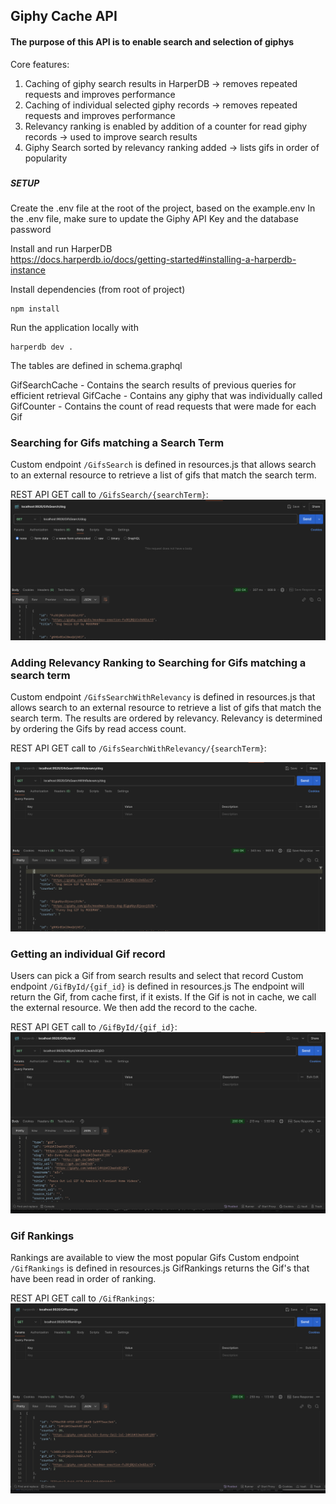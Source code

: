 ## Giphy Cache API 

#### The purpose of this API is to enable search and selection of giphys
Core features:
1. Caching of giphy search results in HarperDB -> removes repeated requests and improves performance 
2. Caching of individual selected giphy records -> removes repeated requests and improves performance
3. Relevancy ranking is enabled by addition of a counter for read giphy records -> used to improve search results
4. Giphy Search sorted by relevancy ranking added -> lists gifs in order of popularity
###
##### SETUP
Create the .env file at the root of the project, based on the example.env
In the .env file, make sure to update the Giphy API Key and the database password

Install and run HarperDB  
https://docs.harperdb.io/docs/getting-started#installing-a-harperdb-instance

Install dependencies (from root of project) 
```
npm install
```

Run the application locally with
```
harperdb dev .
```

The tables are defined in schema.graphql 

GifSearchCache - Contains the search results of previous queries for efficient retrieval
GifCache - Contains any giphy that was individually called
GifCounter - Contains the count of read requests that were made for each Gif

### Searching for Gifs matching a Search Term
Custom endpoint `/GifsSearch` is defined in resources.js 
that allows search to an external resource to retrieve a list of gifs that match the search term.

REST API GET call to `/GifsSearch/{searchTerm}`:
![GifSearch.png](./resources%2FGifSearch.png)
### Adding Relevancy Ranking to Searching for Gifs matching a search term
Custom endpoint `/GifsSearchWithRelevancy` is defined in resources.js
that allows search to an external resource to retrieve a list of gifs that match the search term.
The results are ordered by relevancy. 
Relevancy is determined by ordering the Gifs by read access count.

REST API GET call to `/GifsSearchWithRelevancy/{searchTerm}`:

![resources/GifSearchWithRelevancy.png](resources/gifSearchWithRelevancy.png)

### Getting an individual Gif record
Users can pick a Gif from search results and select that record 
Custom endpoint `/GifById/{gif_id}` is defined in resources.js
The endpoint will return the Gif, from cache first, if it exists. 
If the Gif is not in cache, we call the external resource. 
We then add the record to the cache. 

REST API GET call to `/GifById/{gif_id}`:
![resources/gifById.png](./resources/gifById.png)

### Gif Rankings
Rankings are available to view the most popular Gifs
Custom endpoint `/GifRankings` is defined in resources.js
GifRankings returns the Gif's that have been read in 
order of ranking.

REST API GET call to `/GifRankings`:
![resources/gifRankings.png](./resources/gifRankings.png)




